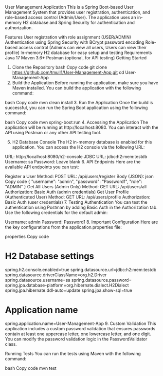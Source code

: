 User Management Application
This is a Spring Boot-based User Management System that provides user registration, authentication, and role-based access control (Admin/User). The application uses an in-memory H2 database and Spring Security for authentication and authorization.

Features
User registration with role assignment (USER/ADMIN)
Authentication using Spring Security with BCrypt password encoding
Role-based access control (Admins can view all users, Users can view their profile)
In-memory H2 database for easy setup and testing
Requirements
Java 17
Maven 3.6+
Postman (optional, for API testing)
Getting Started
1. Clone the Repository
   bash
   Copy code
   git clone https://github.com/tmull1/User-Management-App.git
   cd User-Management-App
2. Build the Application
   Before running the application, make sure you have Maven installed. You can build the application with the following command:

bash
Copy code
mvn clean install
3. Run the Application
   Once the build is successful, you can run the Spring Boot application using the following command:

bash
Copy code
mvn spring-boot:run
4. Accessing the Application
   The application will be running at http://localhost:8080. You can interact with the API using Postman or any other API testing tool.

5. H2 Database Console
   The H2 in-memory database is enabled for this application. You can access the H2 console via the following URL:

URL: http://localhost:8080/h2-console
JDBC URL: jdbc:h2:mem:testdb
Username: sa
Password: Leave blank
6. API Endpoints
   Here are the available API endpoints you can test:

Register a User
Method: POST
URL: /api/users/register
Body (JSON):
json
Copy code
{
"username": "admin",
"password": "Password1",
"role": "ADMIN"
}
Get All Users (Admin Only)
Method: GET
URL: /api/users/all
Authorization: Basic Auth (admin credentials)
Get User Profile (Authenticated User)
Method: GET
URL: /api/users/profile
Authorization: Basic Auth (user credentials)
7. Testing Authentication
   You can test the authentication using Postman by adding Basic Auth in the Authorization tab. Use the following credentials for the default admin:

Username: admin
Password: Password1
8. Important Configuration
   Here are the key configurations from the application.properties file:

properties
Copy code
# H2 Database settings
spring.h2.console.enabled=true
spring.datasource.url=jdbc:h2:mem:testdb
spring.datasource.driverClassName=org.h2.Driver
spring.datasource.username=sa
spring.datasource.password=
spring.jpa.database-platform=org.hibernate.dialect.H2Dialect
spring.jpa.hibernate.ddl-auto=update
spring.jpa.show-sql=true

# Application name
spring.application.name=User-Management-App
9. Custom Validation
   This application includes a custom password validation that ensures passwords contain at least one uppercase letter, one lowercase letter, and one digit. You can modify the password validation logic in the PasswordValidator class.

Running Tests
You can run the tests using Maven with the following command:

bash
Copy code
mvn test
